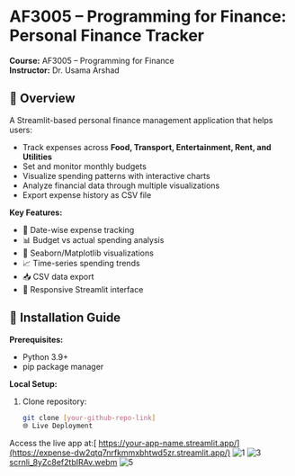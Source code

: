 # AF3005 – Programming for Finance: Personal Finance Tracker

**Course:** AF3005 – Programming for Finance  
**Instructor:** Dr. Usama Arshad  

## 📌 Overview
A Streamlit-based personal finance management application that helps users:
- Track expenses across **Food, Transport, Entertainment, Rent, and Utilities**
- Set and monitor monthly budgets
- Visualize spending patterns with interactive charts
- Analyze financial data through multiple visualizations
- Export expense history as CSV file

**Key Features:**
- 📅 Date-wise expense tracking
- 📊 Budget vs actual spending analysis
- 🎨 Seaborn/Matplotlib visualizations
- 📈 Time-series spending trends
- 📥 CSV data export
- 📱 Responsive Streamlit interface

## 🚀 Installation Guide
**Prerequisites:**
- Python 3.9+
- pip package manager

**Local Setup:**
1. Clone repository:
   ```bash
   git clone [your-github-repo-link]
   🌐 Live Deployment
Access the live app at:[
https://your-app-name.streamlit.app/](https://expense-dw2qtq7nrfkmmxbhtwd5zr.streamlit.app/)
![1](https://github.com/user-attachments/assets/05ca5689-4adc-4d29-b079-0fef40e41901)
![3](https://github.com/user-attachments/assets/b1d835ff-0e42-43c3-a627-69776437b908)
[scrnli_8yZc8ef2tbIRAv.webm](https://github.com/user-attachments/assets/df3404af-a1b0-49c9-9dff-d3fb1d7833dd)
![5](https://github.com/user-attachments/assets/1d0f04e5-be1b-4d5b-b217-30d2e1bdb276)
